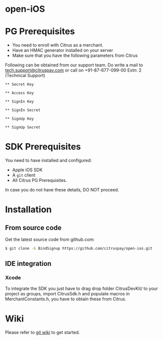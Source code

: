 open-iOS
============
# PG Prerequisites
* You need to enroll with Citrus as a merchant.
* Have an HMAC generator installed on your server
* Make sure that you have the following parameters from Citrus

Following can be obtained from our support team. Do write a mail to tech.support@citruspay.com or call on +91-87-677-099-00 Extn: 2 (Technical Support)

	** Secret Key 

	** Access Key

	** SignIn Key
 
	** SignIn Secret

	** SignUp Key

	** SignUp Secret
  	

# SDK Prerequisites

You need to have installed and configured:
* Apple iOS SDK
* A `git` client
* All Citrus PG Prerequisites.

In case you do not have these details, DO NOT proceed.

# Installation
## From source code
Get the latest source code from github.com:
```bash
$ git clone -b BindSignup https://github.com/citruspay/open-ios.git
```
## IDE integration
### Xcode

To integrate the SDK you just have to drag drop folder CitrusDevKit/ to your project as groups, import CitrusSdk.h and populate macros in MerchantConstants.h, you have to obtain these from Citrus.

# Wiki

Please refer to [git wiki](https://github.com/citruspay/open-ios/wiki) to get started.
